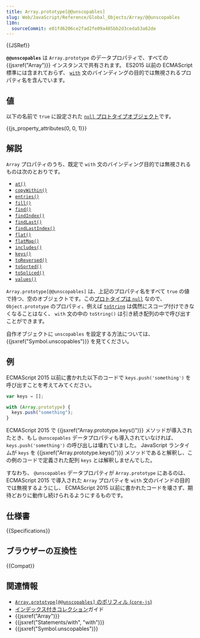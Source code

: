 ```yaml
---
title: Array.prototype[@@unscopables]
slug: Web/JavaScript/Reference/Global_Objects/Array/@@unscopables
l10n:
  sourceCommit: e01fd6206ce2fad2fe09a485bb2d3ceda53a62de
---
```


{{JSRef}}

**`@@unscopables`** は `Array.prototype` のデータプロパティで、すべての {{jsxref("Array")}} インスタンスで共有されます。 ES2015 以前の ECMAScript 標準には含まれておらず、 [`with`](/ja/docs/Web/JavaScript/Reference/Statements/with) 文のバインディングの目的では無視されるプロパティ名を含んでいます。

## 値

以下の名前で `true` に設定された [`null` プロトタイプオブジェクト](/ja/docs/Web/JavaScript/Reference/Global_Objects/Object#null-prototype_objects)です。

{{js_property_attributes(0, 0, 1)}}

## 解説

`Array` プロパティのうち、既定で `with` 文のバインディング目的では無視されるものは次のとおりです。

- [`at()`](/ja/docs/Web/JavaScript/Reference/Global_Objects/Array/at)
- [`copyWithin()`](/ja/docs/Web/JavaScript/Reference/Global_Objects/Array/copyWithin)
- [`entries()`](/ja/docs/Web/JavaScript/Reference/Global_Objects/Array/entries)
- [`fill()`](/ja/docs/Web/JavaScript/Reference/Global_Objects/Array/fill)
- [`find()`](/ja/docs/Web/JavaScript/Reference/Global_Objects/Array/find)
- [`findIndex()`](/ja/docs/Web/JavaScript/Reference/Global_Objects/Array/findIndex)
- [`findLast()`](/ja/docs/Web/JavaScript/Reference/Global_Objects/Array/findLast)
- [`findLastIndex()`](/ja/docs/Web/JavaScript/Reference/Global_Objects/Array/findLastIndex)
- [`flat()`](/ja/docs/Web/JavaScript/Reference/Global_Objects/Array/flat)
- [`flatMap()`](/ja/docs/Web/JavaScript/Reference/Global_Objects/Array/flatMap)
- [`includes()`](/ja/docs/Web/JavaScript/Reference/Global_Objects/Array/includes)
- [`keys()`](/ja/docs/Web/JavaScript/Reference/Global_Objects/Array/keys)
- [`toReversed()`](/ja/docs/Web/JavaScript/Reference/Global_Objects/Array/toReversed)
- [`toSorted()`](/ja/docs/Web/JavaScript/Reference/Global_Objects/Array/toSorted)
- [`toSpliced()`](/ja/docs/Web/JavaScript/Reference/Global_Objects/Array/toSpliced)
- [`values()`](/ja/docs/Web/JavaScript/Reference/Global_Objects/Array/values)

`Array.prototype[@@unscopables]` は、上記のプロパティ名をすべて `true` の値で持つ、空のオブジェクトです。この[プロトタイプは `null`](/ja/docs/Web/JavaScript/Reference/Global_Objects/Object#null-prototype_objects) なので、 `Object.prototype` のプロパティ、例えば [`toString`](/ja/docs/Web/JavaScript/Reference/Global_Objects/Object/toString) は偶然にスコープ付けできなくなることはなく、 `with` 文の中の `toString()` は引き続き配列の中で呼び出すことができます。

自作オブジェクトに `unscopables` を設定する方法については、 {{jsxref("Symbol.unscopables")}} を見てください。

## 例

ECMAScript 2015 以前に書かれた以下のコードで `keys.push('something')` を呼び出すことを考えてみてください。

```js
var keys = [];

with (Array.prototype) {
  keys.push("something");
}
```

ECMAScript 2015 で {{jsxref("Array.prototype.keys()")}} メソッドが導入されたとき、もし `@unscopables` データプロパティも導入されていなければ、 `keys.push('something')` の呼び出しは壊れていました。 JavaScript ランタイムが `keys` を {{jsxref("Array.prototype.keys()")}} メソッドであると解釈し、この例のコードで定義された配列 `keys` とは解釈しませんでした。

すなわち、 `@unscopables` データプロパティが `Array.prototype` にあるのは、 ECMAScript 2015 で導入された `Array` プロパティを `with` 文のバインドの目的では無視するようにし、 ECMAScript 2015 以前に書かれたコードを壊さず、期待どおりに動作し続けられるようにするものです。

## 仕様書

{{Specifications}}

## ブラウザーの互換性

{{Compat}}

## 関連情報

- [`Array.prototype[@@unscopables]` のポリフィル (`core-js`)](https://github.com/zloirock/core-js#ecmascript-array)
- [インデックス付きコレクション](/ja/docs/Web/JavaScript/Guide/Indexed_collections)ガイド
- {{jsxref("Array")}}
- {{jsxref("Statements/with", "with")}}
- {{jsxref("Symbol.unscopables")}}

